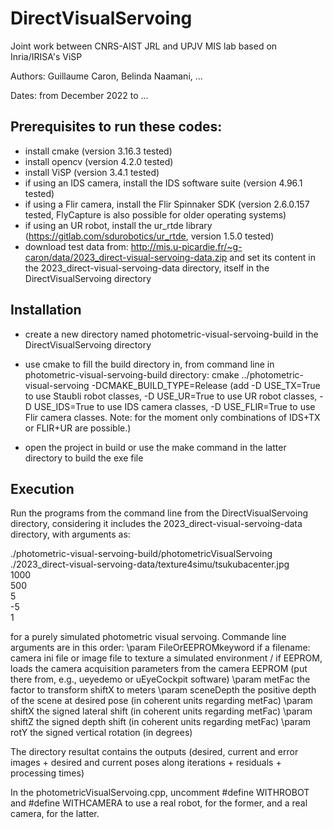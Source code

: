 # DirectVisualServoing

Joint work between CNRS-AIST JRL and UPJV MIS lab based on Inria/IRISA's ViSP

Authors: Guillaume Caron, Belinda Naamani, ...

Dates: from December 2022 to ...

## Prerequisites to run these codes: 
- install cmake (version 3.16.3 tested)
- install opencv (version 4.2.0 tested)
- install ViSP (version 3.4.1 tested)
- if using an IDS camera, install the IDS software suite (version 4.96.1 tested)
- if using a Flir camera, install the Flir Spinnaker SDK (version 2.6.0.157 tested, FlyCapture is also possible for older operating systems)
- if using an UR robot, install the ur_rtde library (https://gitlab.com/sdurobotics/ur_rtde, version 1.5.0 tested)
- download test data from: http://mis.u-picardie.fr/~g-caron/data/2023_direct-visual-servoing-data.zip and set its content in the 2023_direct-visual-servoing-data directory, itself in the DirectVisualServoing directory

## Installation

- create a new directory named photometric-visual-servoing-build in the DirectVisualServoing directory

- use cmake to fill the build directory in, from command line in photometric-visual-servoing-build directory: cmake ../photometric-visual-servoing -DCMAKE_BUILD_TYPE=Release (add -D USE_TX=True to use Staubli robot classes, -D USE_UR=True to use UR robot classes, -D USE_IDS=True to use IDS camera classes, -D USE_FLIR=True to use Flir camera classes. Note: for the moment only combinations of IDS+TX or FLIR+UR are possible.)

- open the project in build or use the make command in the latter directory to build the exe file

## Execution

Run the programs from the command line from the DirectVisualServoing directory, considering it includes the 2023_direct-visual-servoing-data directory, with arguments as:
     
./photometric-visual-servoing-build/photometricVisualServoing \
		./2023_direct-visual-servoing-data/texture4simu/tsukubacenter.jpg \
		1000 \
		500 \
		5 \
		-5 \
		1

for a purely simulated photometric visual servoing. Commande line arguments are in this order:
 \param FileOrEEPROMkeyword if a filename: camera ini file or image file to texture a simulated environment / if EEPROM, loads the camera acquisition parameters from the camera EEPROM (put there from, e.g., ueyedemo or uEyeCockpit software)
 \param metFac the factor to transform shiftX to meters
 \param sceneDepth the positive depth of the scene at desired pose (in coherent units regarding metFac)
 \param shiftX the signed lateral shift (in coherent units regarding metFac)
 \param shiftZ the signed depth shift (in coherent units regarding metFac)
 \param rotY the signed vertical rotation (in degrees)

The directory resultat contains the outputs (desired, current and error images + desired and current poses along iterations + residuals + processing times)

In the photometricVisualServoing.cpp, uncomment #define WITHROBOT and #define WITHCAMERA to use a real robot, for the former, and a real camera, for the latter. 
